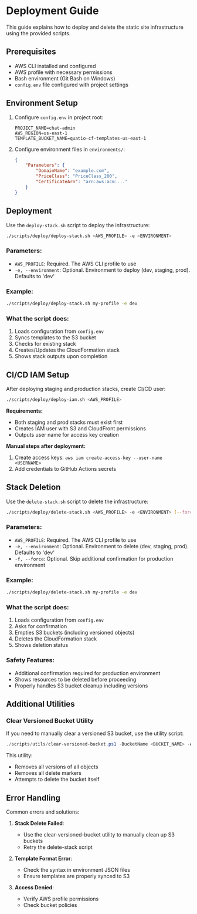 # Deployment Guide

This guide explains how to deploy and delete the static site infrastructure using the provided scripts.

## Prerequisites

- AWS CLI installed and configured
- AWS profile with necessary permissions
- Bash environment (Git Bash on Windows)
- `config.env` file configured with project settings

## Environment Setup

1. Configure `config.env` in project root:
   ```properties
   PROJECT_NAME=chat-admin
   AWS_REGION=us-east-1
   TEMPLATE_BUCKET_NAME=quatio-cf-templates-us-east-1
   ```

2. Configure environment files in `environments/`:
   ```json
   {
       "Parameters": {
           "DomainName": "example.com",
           "PriceClass": "PriceClass_200",
           "CertificateArn": "arn:aws:acm:..."
       }
   }
   ```

## Deployment

Use the `deploy-stack.sh` script to deploy the infrastructure:

```bash
./scripts/deploy/deploy-stack.sh <AWS_PROFILE> -e <ENVIRONMENT>
```

### Parameters:
- `AWS_PROFILE`: Required. The AWS CLI profile to use
- `-e, --environment`: Optional. Environment to deploy (dev, staging, prod). Defaults to 'dev'

### Example:
```bash
./scripts/deploy/deploy-stack.sh my-profile -e dev
```

### What the script does:
1. Loads configuration from `config.env`
2. Syncs templates to the S3 bucket
3. Checks for existing stack
4. Creates/Updates the CloudFormation stack
5. Shows stack outputs upon completion

## CI/CD IAM Setup

After deploying staging and production stacks, create CI/CD user:

```bash
./scripts/deploy/deploy-iam.sh <AWS_PROFILE>
```

**Requirements:**
- Both staging and prod stacks must exist first
- Creates IAM user with S3 and CloudFront permissions
- Outputs user name for access key creation

**Manual steps after deployment:**
1. Create access keys: `aws iam create-access-key --user-name <USERNAME>`
2. Add credentials to GitHub Actions secrets

## Stack Deletion

Use the `delete-stack.sh` script to delete the infrastructure:

```bash
./scripts/deploy/delete-stack.sh <AWS_PROFILE> -e <ENVIRONMENT> [--force]
```

### Parameters:
- `AWS_PROFILE`: Required. The AWS CLI profile to use
- `-e, --environment`: Optional. Environment to delete (dev, staging, prod). Defaults to 'dev'
- `-f, --force`: Optional. Skip additional confirmation for production environment

### Example:
```bash
./scripts/deploy/delete-stack.sh my-profile -e dev
```

### What the script does:
1. Loads configuration from `config.env`
2. Asks for confirmation
3. Empties S3 buckets (including versioned objects)
4. Deletes the CloudFormation stack
5. Shows deletion status

### Safety Features:
- Additional confirmation required for production environment
- Shows resources to be deleted before proceeding
- Properly handles S3 bucket cleanup including versions

## Additional Utilities

### Clear Versioned Bucket Utility

If you need to manually clear a versioned S3 bucket, use the utility script:

```powershell
./scripts/utils/clear-versioned-bucket.ps1 -BucketName <BUCKET_NAME> -AwsProfile <AWS_PROFILE>
```

This utility:
- Removes all versions of all objects
- Removes all delete markers
- Attempts to delete the bucket itself

## Error Handling

Common errors and solutions:

1. **Stack Delete Failed**:
   - Use the clear-versioned-bucket utility to manually clean up S3 buckets
   - Retry the delete-stack script

2. **Template Format Error**:
   - Check the syntax in environment JSON files
   - Ensure templates are properly synced to S3

3. **Access Denied**:
   - Verify AWS profile permissions
   - Check bucket policies
